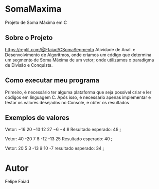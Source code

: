 # SomaMaxima
Projeto de Soma Máxima em C

## Sobre o Projeto
 https://replit.com/@Ffaiad/CSomaSegmento 
Atividade de Anal. e Desenvolvimento de Algoritmos, onde criamos um código que determina um segmento de Soma Máxima de um vetor;
onde utilizamos o paradigma de Divisão e Conquista.

## Como executar meu programa
Primeiro, é necessário ter alguma plataforma que seja possível criar e ler códigos em linguagem C.
Após isso, é necessário apenas implementar e testar os valores desejados no Console, e obter os resultados

## Exemplos de valores
Vetor:  −16 20 −10 12 27 −6 −4 8 
Resultado esperado: 49 ;

Vetor:  40  -20  7  8  -12  -13  25
Resultado esperado: 40 ;

Vetor:  20  5  3  -13  9  10  -7
resultado esperado: 34 ;

#  Autor
Felipe Faiad
